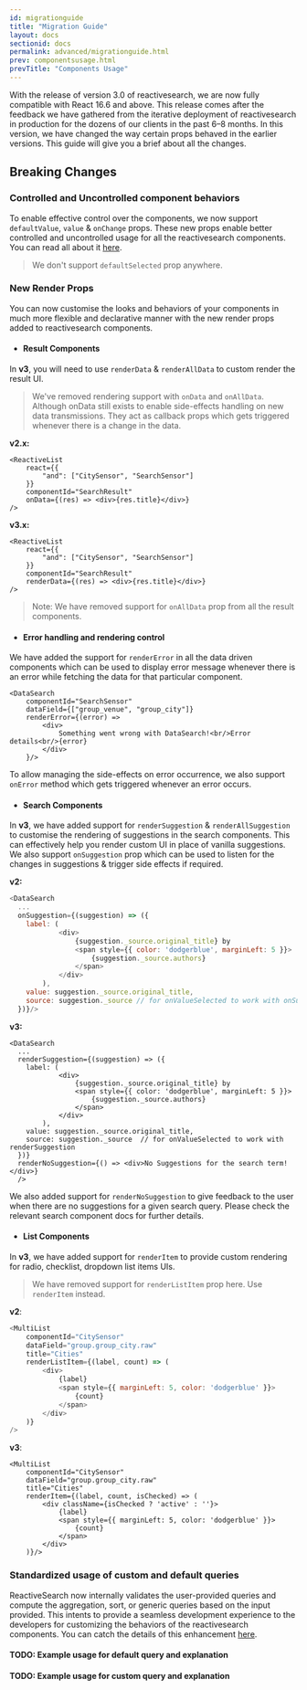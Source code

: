 ```yaml
---
id: migrationguide
title: "Migration Guide"
layout: docs
sectionid: docs
permalink: advanced/migrationguide.html
prev: componentsusage.html
prevTitle: "Components Usage"
---
```


With the release of version 3.0 of reactivesearch, we are now fully compatible with React 16.6 and above. This release comes after the feedback we have gathered from the iterative deployment of reactivesearch in production for the dozens of our clients in the past 6–8 months. In this version, we have changed the way certain props behaved in the earlier versions. This guide will give you a brief about all the changes.

## Breaking Changes

### Controlled and Uncontrolled component behaviors

To enable effective control over the components, we now support `defaultValue`, `value` & `onChange` props. These new props enable better controlled and uncontrolled usage for all the reactivesearch components. You can read all about it [here](/componentsusage).

> We don't support `defaultSelected` prop anywhere.

### New Render Props

You can now customise the looks and behaviors of your components in much more flexible and declarative manner with the new render props added to reactivesearch components.

- #### Result Components

In **v3**, you will need to use `renderData` & `renderAllData` to custom render the result UI.

> We've removed rendering support with `onData` and `onAllData`. Although onData still exists to enable side-effects handling on new data transmissions. They act as callback props which gets triggered whenever there is a change in the data.

**v2.x:**
```js{6}
<ReactiveList
    react={{
        "and": ["CitySensor", "SearchSensor"]
    }}
    componentId="SearchResult"
    onData={(res) => <div>{res.title}</div>}
/>
```

**v3.x:**
```js{6}
<ReactiveList
    react={{
        "and": ["CitySensor", "SearchSensor"]
    }}
    componentId="SearchResult"
    renderData={(res) => <div>{res.title}</div>}
/>
```

> Note: We have removed support for `onAllData` prop from all the result components.

- #### Error handling and rendering control

We have added the support for `renderError` in all the data driven components which can be used to display error message whenever there is an error while fetching the data for that particular component.

```js{4-6}
<DataSearch
    componentId="SearchSensor"
    dataField={["group_venue", "group_city"]}
    renderError={(error) =>
        <div>
            Something went wrong with DataSearch!<br/>Error details<br/>{error}
        </div>
    }/>
```

To allow managing the side-effects on error occurrence, we also support `onError` method which gets triggered whenever an error occurs.

- #### Search Components

In **v3**, we have added support for `renderSuggestion` & `renderAllSuggestion` to customise the rendering of suggestions in the search components. This can effectively help you render custom UI in place of vanilla suggestions. We also support `onSuggestion` prop which can be used to listen for the changes in suggestions & trigger side effects if required.

**v2:**
```js
<DataSearch
  ...
  onSuggestion={(suggestion) => ({
    label: (
            <div>
                {suggestion._source.original_title} by
                <span style={{ color: 'dodgerblue', marginLeft: 5 }}>
                    {suggestion._source.authors}
                </span>
            </div>
        ),
    value: suggestion._source.original_title,
    source: suggestion._source // for onValueSelected to work with onSuggestion
  })}/>
```

**v3:**
```js{3,15}
<DataSearch
  ...
  renderSuggestion={(suggestion) => ({
    label: (
            <div>
                {suggestion._source.original_title} by
                <span style={{ color: 'dodgerblue', marginLeft: 5 }}>
                    {suggestion._source.authors}
                </span>
            </div>
        ),
    value: suggestion._source.original_title,
    source: suggestion._source  // for onValueSelected to work with renderSuggestion
  })}
  renderNoSuggestion={() => <div>No Suggestions for the search term!</div>}
  />
```

We also added support for `renderNoSuggestion` to give feedback to the user when there are no suggestions for a given search query. Please check the relevant search component docs for further details.

- #### List Components

In **v3**, we have added support for `renderItem` to provide custom rendering for radio, checklist, dropdown list items UIs.

> We have removed support for `renderListItem` prop here. Use `renderItem` instead.

**v2**:
```js
<MultiList
    componentId="CitySensor"
    dataField="group.group_city.raw"
    title="Cities"
    renderListItem={(label, count) => (
        <div>
            {label}
            <span style={{ marginLeft: 5, color: 'dodgerblue' }}>
                {count}
            </span>
        </div>
    )}
/>
```

**v3**:
```js{5-11}
<MultiList
    componentId="CitySensor"
    dataField="group.group_city.raw"
    title="Cities"
    renderItem={(label, count, isChecked) => (
        <div className={isChecked ? 'active' : ''}>
            {label}
            <span style={{ marginLeft: 5, color: 'dodgerblue' }}>
                {count}
            </span>
        </div>
    )}/>
```

### Standardized usage of custom and default queries

ReactiveSearch now internally validates the user-provided queries and compute the aggregation, sort, or generic queries based on the input provided. This intents to provide a seamless development experience to the developers for customizing the behaviors of the reactivesearch components. You can catch the details of this enhancement [here](https://github.com/appbaseio/reactivesearch/issues/546).

#### TODO: Example usage for default query and explanation
#### TODO: Example usage for custom query and explanation
